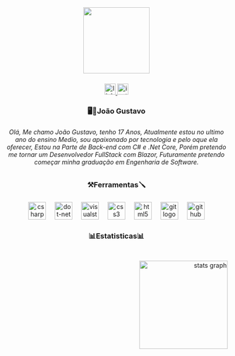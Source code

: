 <div align="center">
  <img height="150" src="https://i.gifer.com/xK.gif"  />
</div>

###

<div align="center">
  <a href="https://www.linkedin.com/in/jo%C3%A3o-gustavo-abreu-da-silva-458690354/" target="_blank">
    <img src="https://img.shields.io/static/v1?message=LinkedIn&logo=linkedin&label=&color=0077B5&logoColor=white&labelColor=&style=for-the-badge" height="25" alt="linkedin logo"  />
  </a>
  <a href="https://www.instagram.com/jjoao_.s/" target="_blank">
    <img src="https://img.shields.io/static/v1?message=Instagram&logo=instagram&label=&color=E4405F&logoColor=white&labelColor=&style=for-the-badge" height="25" alt="instagram logo"  />
  </a>
</div>

###

<h3 align="center">🖥️🏀João Gustavo</h3>

###

<h6 align="center">Olá, Me chamo João Gustavo, tenho 17 Anos, Atualmente estou no ultimo ano do ensino Medio, sou apaixonado por tecnologia e pelo oque ela oferecer, Estou na Parte de Back-end com C# e .Net Core, Porém pretendo me tornar um Desenvolvedor FullStack com Blazor, Futuramente pretendo começar minha graduação em Engenharia de Software.</h6>

###

<h3 align="center">⚒️Ferramentas🪛</h3>

###

<div align="center">
  <img src="https://skillicons.dev/icons?i=cs" height="40" alt="csharp logo"  />
  <img width="12" />
  <img src="https://skillicons.dev/icons?i=dotnet" height="40" alt="dot-net logo"  />
  <img width="12" />
  <img src="https://skillicons.dev/icons?i=visualstudio" height="40" alt="visualstudio logo"  />
  <img width="12" />
  <img src="https://cdn.jsdelivr.net/gh/devicons/devicon/icons/css3/css3-original.svg" height="40" alt="css3 logo"  />
  <img width="12" />
  <img src="https://cdn.jsdelivr.net/gh/devicons/devicon/icons/html5/html5-original.svg" height="40" alt="html5 logo"  />
  <img width="12" />
  <img src="https://cdn.jsdelivr.net/gh/devicons/devicon/icons/git/git-original.svg" height="40" alt="git logo"  />
  <img width="12" />
  <img src="https://skillicons.dev/icons?i=github" height="40" alt="github logo"  />
</div>

###

<h3 align="center">📊Estatisticas📊</h3>

###

<br clear="both">

<div align="right">
  <img src="https://github-readme-stats.vercel.app/api?username=Jjoao01&hide_title=false&hide_rank=true&show_icons=true&include_all_commits=true&count_private=true&disable_animations=false&theme=tokyonight&locale=pt-br&hide_border=false&order=1" height="200" alt="stats graph"  />
</div>

###
